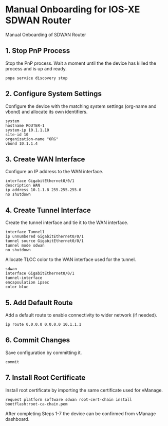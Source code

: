 # Manual Onboarding for IOS-XE SDWAN Router

Manual Onboarding of SDWAN Router

## 1. Stop PnP Process

Stop the PnP process. Wait a moment until the the device has killed the process and is up and ready. 

```
pnpa service discovery stop
```

## 2. Configure System Settings

Configure the device with the matching system settings (org-name and vbond) and allocate its own identifiers. 

```
system
hostname ROUTER-1
system-ip 10.1.1.10
site-id 10
organization-name "ORG"
vbond 10.1.1.4
```

## 3. Create WAN Interface 

Configure an IP address to the WAN interface. 

```
interface GigabitEthernet0/0/1
description WAN
ip address 10.1.1.8 255.255.255.0
no shutdown
```

## 4. Create Tunnel Interface

Create the tunnel interface and tie it to the WAN interface.

```
interface Tunnel1
ip unnumbered GigabitEthernet0/0/1
tunnel source GigabitEthernet0/0/1
tunnel mode sdwan
no shutdown
```

Allocate TLOC color to the WAN interface used for the tunnel. 

```
sdwan
interface GigabitEthernet0/0/1
tunnel-interface
encapsulation ipsec
color blue
```

## 5. Add Default Route

Add a default route to enable connectivity to wider network (if needed). 

```
ip route 0.0.0.0 0.0.0.0 10.1.1.1
```

## 6. Commit Changes 

Save configuration by committing it.

```
commit
```

## 7. Install Root Certificate

Install root certificate by importing the same certificate used for vManage. 

```
request platform software sdwan root-cert-chain install bootflash:root-ca-chain.pem
```

After completing Steps 1-7 the device can be confirmed from vManage dashboard. 
